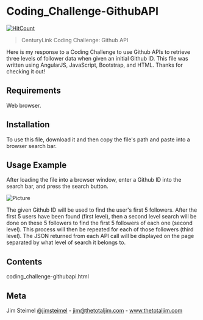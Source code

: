 # Coding_Challenge-GithubAPI
[![HitCount](http://hits.dwyl.io/thetotaljim/CenturyLinkCC.svg)](http://hits.dwyl.io/thetotaljim/CenturyLinkCC)

>CenturyLink Coding Challenge: Github API

Here is my response to a Coding Challenge to use Github APIs to retrieve three levels of follower data when given an initial Github ID.  This file was written using AngularJS, JavaScript, Bootstrap, and HTML.  Thanks for checking it out!

## Requirements

Web browser.

## Installation

To use this file, download it and then copy the file's path and paste into a browser search bar. 

## Usage Example

After loading the file into a browser window, enter a Github ID into the search bar, and press the search button.

![Picture](https://github.com/thetotaljim/CenturyLinkCC/blob/master/centuryLinkAPI.png)

The given Github ID will be used to find the user's first 5 followers.  After the first 5 users have been found (first level), then a second level search will be done on these 5 followers to find the first 5 followers of each one (second level). This process will then be repeated for each of those followers (third level). The JSON returned from each API call will be displayed on the page separated by what level of search it belongs to. 

## Contents 

coding_challenge-githubapi.html

## Meta

Jim Steimel [@jimsteimel](https://twitter.com/jimsteimel) - jim@thetotaljim.com - www.thetotaljim.com
